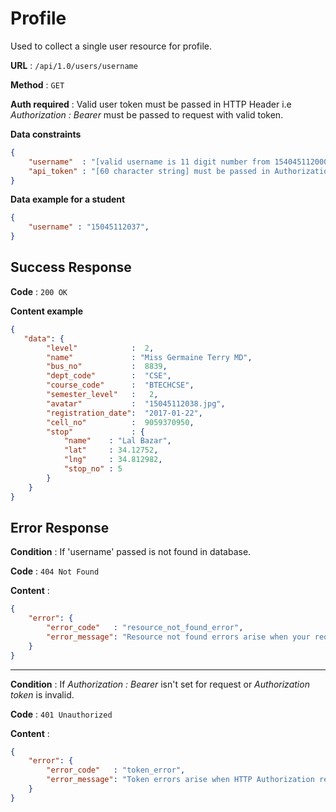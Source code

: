 # Profile

Used to collect a single user resource for profile.

**URL** : `/api/1.0/users/username`

**Method** : `GET`

**Auth required** : Valid user token must be passed in HTTP Header i.e *Authorization : Bearer* must be passed to request with valid token.

**Data constraints**

```json
{
    "username"  : "[valid username is 11 digit number from 154045112000-2038] must be present in url after users",
    "api_token" : "[60 character string] must be passed in Authorization : Bearer header, Don't use api_token key as form payload."
}
```

**Data example for a student**

```json
{
    "username" : "15045112037",
}
```

## Success Response

**Code** : `200 OK`

**Content example**

```json
{
   "data": {
        "level"            :  2,
        "name"             : "Miss Germaine Terry MD",
        "bus_no"           :  8839,
        "dept_code"        :  "CSE",
        "course_code"      :  "BTECHCSE",
        "semester_level"   :   2,
        "avatar"           :  "15045112038.jpg",
        "registration_date":  "2017-01-22",
        "cell_no"          :  9059370950,
        "stop"             : {
            "name"    : "Lal Bazar",
            "lat"     : 34.12752,
            "lng"     : 34.812982,
            "stop_no" : 5
        }
    }
}
```

## Error Response

**Condition** : If 'username' passed is not found in database.

**Code** : `404 Not Found`

**Content** :

```json
{
    "error": {
        "error_code"   : "resource_not_found_error",
        "error_message": "Resource not found errors arise when your request is trying to access the resources not found in datbase."
    }
}
```
___
**Condition** : If  *Authorization : Bearer* isn't set for request or *Authorization token* is invalid.

**Code** : `401 Unauthorized`

**Content** :

```json
{
    "error": {
        "error_code"   : "token_error",
        "error_message": "Token errors arise when HTTP Authorization request header isn't set for request or the token passed in invalid."
    }
}
```
